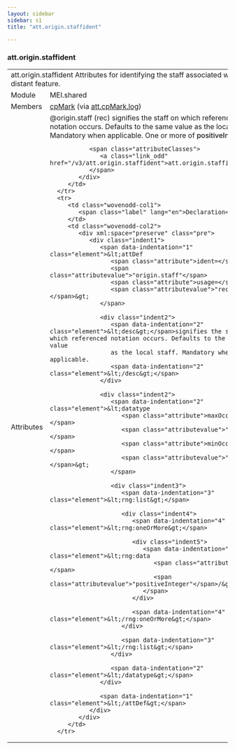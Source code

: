 ```yaml
---
layout: sidebar
sidebar: s1
title: "att.origin.staffident"

---
```


<div class="classSpec att">
   <h3 id="att.origin.staffident">att.origin.staffident</h3>
   <table class="wovenodd">
      <tr>
         <td colspan="2" class="wovenodd-col2">
            <span class="label">att.origin.staffident</span> Attributes for identifying the staff associated with a distant feature.
         </td>
      </tr>
      <tr>
         <td class="wovenodd-col1">
            <span class="label" lang="en">Module</span>
         </td>
         <td class="wovenodd-col2">MEI.shared</td>
      </tr>
      <tr>
         <td class="wovenodd-col1">
            <span class="label" lang="en">Members</span>
         </td>
         <td class="wovenodd-col2">
            <div class="parent">
               <div>
                  <a class="link_odd_elementSpec" href="/v3/cpMark">cpMark</a>
                  <span> (via 
                     <a class="link_odd_classSpec" href="/v3/att.cpMark.log">att.cpMark.log</a>)
                  </span>
               </div>
            </div>
         </td>
      </tr>
      <tr>
         <td class="wovenodd-col1">
            <span class="label" lang="en">Attributes</span>
         </td>
         <td class="wovenodd-col2">
            <div class="attributeDef">
               <span class="attribute">@origin.staff</span>
               <span class="attributeUsage">(rec)</span>
               <span class="attributeDesc">signifies the staff on which referenced notation occurs. Defaults to the same value
                  as the local staff. Mandatory when applicable.
               </span>
               One or more of 
               <span style="font-weight: 500;">positiveInteger</span>.
               
               <span class="attributeClasses">
                  <a class="link_odd" href="/v3/att.origin.staffident">att.origin.staffident</a>
               </span>
            </div>
         </td>
      </tr>
      <tr>
         <td class="wovenodd-col1">
            <span class="label" lang="en">Declaration</span>
         </td>
         <td class="wovenodd-col2">
            <div xml:space="preserve" class="pre">
               <div class="indent1">
                  <span data-indentation="1" class="element">&lt;attDef 
                     <span class="attribute">ident=</span>
                     <span class="attributevalue">"origin.staff"</span> 
                     <span class="attribute">usage=</span>
                     <span class="attributevalue">"rec"</span>&gt;
                  </span>
                  
                  <div class="indent2">
                     <span data-indentation="2" class="element">&lt;desc&gt;</span>signifies the staff on which referenced notation occurs. Defaults to the same value
                     as the local staff. Mandatory when applicable.
                     <span data-indentation="2" class="element">&lt;/desc&gt;</span>
                  </div>
                  
                  <div class="indent2">
                     <span data-indentation="2" class="element">&lt;datatype 
                        <span class="attribute">maxOccurs=</span>
                        <span class="attributevalue">"1"</span> 
                        <span class="attribute">minOccurs=</span>
                        <span class="attributevalue">"1"</span>&gt;
                     </span>
                     
                     <div class="indent3">
                        <span data-indentation="3" class="element">&lt;rng:list&gt;</span>
                        
                        <div class="indent4">
                           <span data-indentation="4" class="element">&lt;rng:oneOrMore&gt;</span>
                           
                           <div class="indent5">
                              <span data-indentation="5" class="element">&lt;rng:data 
                                 <span class="attribute">type=</span>
                                 <span class="attributevalue">"positiveInteger"</span>/&gt;
                              </span>
                           </div>
                           
                           <span data-indentation="4" class="element">&lt;/rng:oneOrMore&gt;</span>
                        </div>
                        
                        <span data-indentation="3" class="element">&lt;/rng:list&gt;</span>
                     </div>
                     
                     <span data-indentation="2" class="element">&lt;/datatype&gt;</span>
                  </div>
                  
                  <span data-indentation="1" class="element">&lt;/attDef&gt;</span>
               </div>
            </div>
         </td>
      </tr>
   </table>
</div>